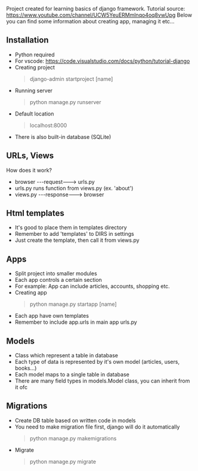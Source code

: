 Project created for learning basics of django framework.
Tutorial source: https://www.youtube.com/channel/UCW5YeuERMmlnqo4oq8vwUpg
Below you can find some information about creating app, managing it etc...

## Installation
* Python required
* For vscode: https://code.visualstudio.com/docs/python/tutorial-django
* Creating project
  > django-admin startproject [name]
* Running server
	> python manage.py runserver
* Default location
	> localhost:8000
* There is also built-in database (SQLite)

## URLs, Views
How does it work?
* browser ---request---> urls.py
* urls.py runs function from views.py (ex. 'about') 
* views.py ---response---> browser

## Html templates
* It's good to place them in templates directory
* Remember to add 'templates' to DIRS in settings
* Just create the template, then call it from views.py

## Apps
* Split project into smaller modules
* Each app controls a certain section
* For example: App can include articles, accounts, shopping etc.
* Creating app
  > python manage.py startapp [name]
* Each app have own templates
* Remember to include app.urls in main app urls.py

## Models
* Class which represent a table in database
* Each type of data is represented by it's own model (articles, users, books...)
* Each model maps to a single table in database
* There are many field types in models.Model class, you can inherit from it ofc

## Migrations
* Create DB table based on written code in models
* You need to make migration file first, django will do it automatically
  > python manage.py makemigrations
* Migrate
  > python manage.py migrate